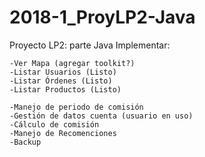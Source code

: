 # 2018-1_ProyLP2-Java
Proyecto LP2: parte Java
Implementar:

	-Ver Mapa (agregar toolkit?)
	-Listar Usuarios (Listo)
	-Listar Órdenes (Listo)
	-Listar Productos (Listo)
	
	-Manejo de periodo de comisión
	-Gestión de datos cuenta (usuario en uso)
	-Cálculo de comisión
	-Manejo de Recomenciones
	-Backup

